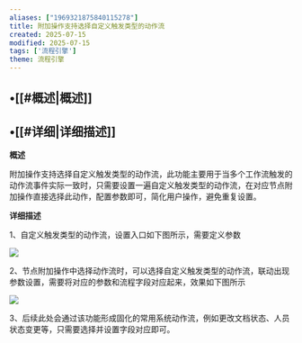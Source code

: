```yaml
---
aliases: ["1969321875840115278"]
title: 附加操作支持选择自定义触发类型的动作流
created: 2025-07-15
modified: 2025-07-15
tags: ['流程引擎']
theme: 流程引擎
---
```


## •[[#概述|概述]]

## •[[#详细|详细描述]]

**概述**

附加操作支持选择自定义触发类型的动作流，此功能主要用于当多个工作流触发的动作流事件实际一致时，只需要设置一遍自定义触发类型的动作流，在对应节点附加操作直接选择此动作，配置参数即可，简化用户操作，避免重复设置。

**详细描述**

1、自定义触发类型的动作流，设置入口如下图所示，需要定义参数

![](56f43ea1434d9e32a1d70dbf243dd5f9.jpg)

2、节点附加操作中选择动作流时，可以选择自定义触发类型的动作流，联动出现参数设置，需要将对应的参数和流程字段对应起来，效果如下图所示

![](b62289ae3d954132a9224645bf5d1784.jpg)

3、后续此处会通过该功能形成固化的常用系统动作流，例如更改文档状态、人员状态变更等，只需要选择并设置字段对应即可。